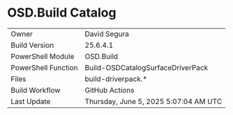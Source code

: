 ﻿# OSD.Build Catalog

| | |
|-|-|
| Owner | David Segura |
| Build Version | 25.6.4.1 |
| PowerShell Module | OSD.Build |
| PowerShell Function | Build-OSDCatalogSurfaceDriverPack |
| Files | build-driverpack.* |
| Build Workflow | GitHub Actions |
| Last Update | Thursday, June 5, 2025 5:07:04 AM UTC |
